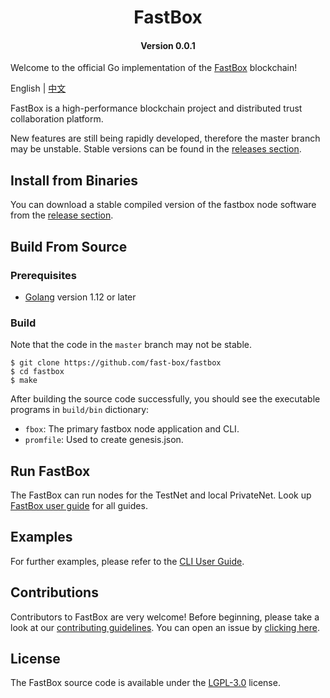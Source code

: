 
<h1 align="center">FastBox</h1>
<h4 align="center">Version 0.0.1</h4>

Welcome to the official Go implementation of the [FastBox](http://fastbox.link) blockchain!

English | [中文](README_CN.md)

FastBox is a high-performance blockchain project and distributed trust collaboration platform.

New features are still being rapidly developed, therefore the master branch may be unstable. Stable versions can be found in the [releases section](https://github.com/fast-box/fastbox/releases).

## Install from Binaries
You can download a stable compiled version of the fastbox node software from the [release section](https://github.com/fast-box/fastbox/releases).

## Build From Source

### Prerequisites

- [Golang](https://golang.org/doc/install) version 1.12 or later


### Build

Note that the code in the `master` branch may not be stable.

```
$ git clone https://github.com/fast-box/fastbox
$ cd fastbox
$ make
```

After building the source code successfully, you should see the executable programs in `build/bin` dictionary:

- `fbox`: The primary fastbox node application and CLI.
- `promfile`: Used to create genesis.json.

## Run FastBox

The FastBox can run nodes for the TestNet and local PrivateNet. Look up [FastBox user guide](https://github.com/fast-box/fastbox/wiki) for all guides.

## Examples

For further examples, please refer to the [CLI User Guide](https://github.com/fast-box/fastbox).

## Contributions

Contributors to FastBox are very welcome! Before beginning, please take a look at our [contributing guidelines](CONTRIBUTING.md). You can open an issue by [clicking here](https://github.com/fast-box/fastbox/issues/new).

## License

The FastBox source code is available under the [LGPL-3.0](LICENSE) license.
